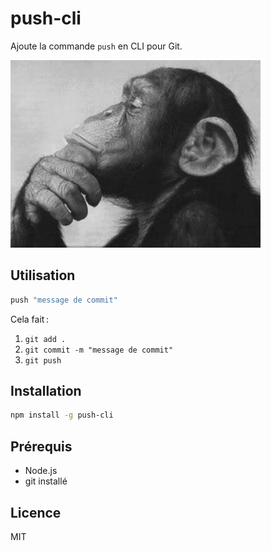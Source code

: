 # push-cli

Ajoute la commande `push` en CLI pour Git.

![Description de l’image](./SINJ.jpg)

## Utilisation

```bash
push "message de commit"
```

Cela fait :

1. `git add .`
2. `git commit -m "message de commit"`
3. `git push`

## Installation

```bash
npm install -g push-cli
```

## Prérequis

- Node.js
- git installé

## Licence

MIT
